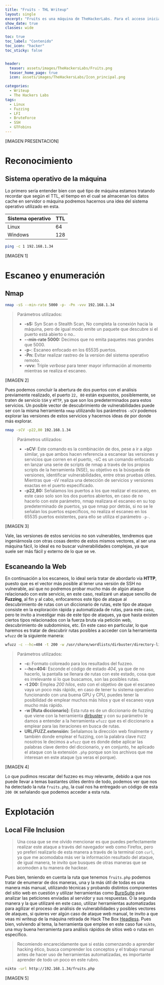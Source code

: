 ```yaml
---
title: "Fruits - THL Writeup"
layout: single
excerpt: "Fruits es una máquina de TheHackerLabs. Para el acceso inicial aprovecharemos un LFI expuesto, lo cual nos permitirá obtener nombres de usuarios a través de enumeración de archivos primordiales como los son /etc/passwd, para posteriormente a través de fuerza bruta con hydra obtener la contraseña de un usuario al cual nos conectaremos por SSH. Una vez tengamos acceso a la máquina, con enumeración básica de sistemas Linux conseguiremos ver que el usuario tiene permisos de sudo con el comando find, lo cual, con ayuda del sitio GTFobins obtendremos acceso a root."
show_date: true
classes: wide

toc: true
toc_label: "Contenido"
toc_icon: "hacker"
toc_sticky: false


header:
  teaser: assets/images/TheHackersLabs/Fruits.png
  teaser_home_page: true
  icon: assets/images/TheHackersLabs/Icon_principal.png

categories:
  - Writeup
  - The Hackers Labs
tags:
  - Linux
  - Fuzzing
  - LFI
  - BruteForce
  - SSH
  - GTFobins
---
```


[IMAGEN PRESENTACION]

# Reconocimiento
## Sistema operativo de la máquina
Lo primero sería entender bien con qué tipo de máquina estamos tratando recordar que según el TTL, el tiempo en el cual se almacenan los datos cache en servidor o máquina podremos hacernos una idea del sistema operativo utilizado en esta.

| Sistema operativo | TTL |
| ----------------- | --- |
| Linux             | 64  |
| Windows           | 128 |

```bash
ping -c 1 192.168.1.34
```

[IMAGEN 1]

# Escaneo y enumeración
## Nmap

```bash
nmap -sS --min-rate 5000 -p- -Pn -vvv 192.168.1.34
```

>Parámetros utilizados: 
>* **-sS:** Syn Scan o Stealth Scan, No completa la conexión hacia la máquina, pero de igual modo emite un paquete que descubre si el puerto está abierto o no..
>* **--min-rate 5000:** Decimos que no emita paquetes mas grandes que 5000.
>* **-p-**: Escaneo enfocado en los 65535 puertos.
>* **-Pn:** Evitar realizar rastreo de la version del sistema operativo remoto.
>* **-vvv:** Triple *verbose* para tener mayor información al momento mientras se realiza el escaneo.

[IMAGEN 2]

Pues podemos concluir la abertura de dos puertos con el análisis previamente realizado, el puerto `22, 80` están expuestos, posiblemente, se traten de servicio `SSH` y `HTTP`, ya que son los predeterminados para estos servicios. Un posible vector de descubrimiento de vulnerabilidades puede ser con la misma herramienta `nmap` utilizando los parámetros `-sCV` podemos explorar las versiones de estos servicios y hacernos ideas de por donde más explorar.

```bash
nmap -sCV -p22,80 192.168.1.34
```

>Parámetros utilizados:
>* **-sCV:** Este comando es la combinación de dos, pese a ir a algo similar, ya que ambos hacen referencia a escanear las versiones y servicios que corren en el puerto, -sC es un comando enfocado en lanzar una serie de scripts de nmap a través de los propios scripts de la herramienta (NSE), su objetivo es la búsqueda de versiones, identificar vulnerabilidades, entre otras pruebas útiles. Mientras que -sV realiza una detección de servicios y versiones exactas en el puerto especificado.
>* **-p22,80:** Señalamos los puertos a los que realizar el escaneo, en este caso solo son los dos puertos abiertos, en caso de no hacerlo con este parámetro, nmap realizara el escaneo en su top predeterminado de puertos, ya que nmap por detrás, si no se le señalan los puertos específicos, no realiza el escaneo en los 65535 puertos existentes, para ello se utiliza el parámetro `-p-`.

[IMAGEN 3]

Vale, las versiones de estos servicios no son vulnerables, tendremos que ingeniárnosla con otras cosas dentro de estos mismos vectores, al ser una máquina fácil, lo ideal es no buscar vulnerabilidades complejas, ya que suele ser más fácil y externo de lo que se ve.

## Escaneando la Web
En continuación a los escaneos, lo ideal sería tratar de abordarlo vía **HTTP**, puesto que es el vector más posible al tener una versión de SSH no vulnerable, así que no podremos probar mucho más de algún ataque relacionado con este servicio, en este caso, realizaré un ataque sencillo de **Fuzzing**, al fin y al cabo, enfocaremos este tipo de ataque al descubrimiento de rutas con un diccionario de rutas, este tipo de ataque consiste en la exploración rápida y automatizada de rutas, para este caso, pero te invito a investigar más de este tipo de ataques, ya que hasta existen ciertos tipos relacionados con la fuerza bruta vía petición web, descubrimiento de subdominios, etc. En este caso en particular, lo que haremos es tratar de descubrir rutas posibles a acceder con la herramienta `wfuzz` de la siguiente manera:

```bash
wfuzz -c --hc=404 -t 200 -w /usr/share/wordlists/dirbuster/directory-list-2.3-medium.txt http://192.168.1.34/FUZZ.php
```

>Parámetros utilizados:
>* **-c:** Formato coloreado para los resultados del fuzzeo.
>* **--hc=404:** Esconde el código de estado *404*, ya que de no hacerlo, la pantalla se llenara de rutas con este estado, cosa que es irrelevante si lo que buscamos, son las posibles rutas.
>* **-t 200:** Emplea *200 hilos*, esto con el objetivo de que el escaneo vaya un poco más rápido, en caso de tener tu sistema operativo funcionando con una buena GPU y CPU, puedes tener la posibilidad de emplear muchos más hilos y que el escaneo vaya mucho más rápido.
>* **-w [Ruta diccionario]:** Esta ruta es de un diccionario de fuzzing que viene con la herramienta [dirbuster](https://www.kali.org/tools/dirbuster/) y con su parámetro le damos a entender a la herramienta `wfuzz` que es el diccionario a emplear para las iteraciones en busca de rutas.
>* **URL/FUZZ.extensión:** Señalamos la dirección web finalmente y también donde emplear el fuzzing, con la palabra clave `FUZZ` nosotros le decimos a `wfuzz` que es donde debe aplicar las palabras clave dentro del diccionario, y en conjunto, he aplicado el ataque con la extensión `.php` porque son los archivos que me interesan en este ataque (ya veras el porque).

[IMAGEN 4]

Lo que pudimos rescatar del fuzzeo es muy relevante, debido a que nos puede llevar a temas bastantes útiles dentro de todo, podemos ver que nos ha detectado la ruta `fruits.php`, la cual nos ha entregado un código de esta `200 OK` señalando que podemos acceder a esta ruta.
# Explotación
## Local File Inclusion
> Una cosa que se me olvido mencionar es que puedes perfectamente realizar este ataque a través del navegador web como Firefox, pero yo preferí realizarlo de esta manera a través de la terminal con `curl`, ya que me acomodaba más ver la información resultado del ataque, de igual manera, te invito que busques de otras maneras que se acomoden a tu manera de hackear.

Pues bien, teniendo en cuenta la ruta que tenemos `fruits.php` podemos tratar de enumerar de dos maneras, una y la más útil de todas es una manera más manual, utilizando técnicas y probando distintos componentes del sitio web en cuestión y utilizar herramientas como [BurpSuite](https://portswigger.net/burp) para analizar las peticiones enviadas al servidor y sus respuestas. O la segunda manera y la que utilizaré en este caso, utilizar herramientas automatizadas para agilizar el proceso de análisis de vulnerabilidades y posibles vectores de ataques, si quieres ver algún caso de ataque web manual, te invito a que veas mi writeup de la máquina retirada de Hack The Box [Headless](https://gr4ykt.github.io/writeup/hack%20the%20box/Headless-HackTheBox-writeup/). Pues bien, volviendo al tema, la herramienta que emplee en este caso fue `nikto`, una muy buena herramienta para análisis rápidos de sitios web o rutas en específico.

> Recomiendo encarecidamente que si estás comenzando a aprender hacking ético, busca comprender los conceptos y el trabajo manual antes de hacer uso de herramientas automatizadas, es importante aprender de todo un poco en este rubro.

```bash
nikto -url http://192.168.1.34/fruits.php
```

[IMAGEN 5]

